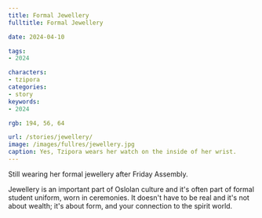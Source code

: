 ```yaml
---
title: Formal Jewellery
fulltitle: Formal Jewellery

date: 2024-04-10

tags:
- 2024

characters:
- tzipora
categories:
- story
keywords:
- 2024

rgb: 194, 56, 64

url: /stories/jewellery/
image: /images/fullres/jewellery.jpg
caption: Yes, Tzipora wears her watch on the inside of her wrist.
---
```

Still wearing her formal jewellery after Friday Assembly.

Jewellery is an important part of Oslolan culture and it's often part of formal student uniform, worn in ceremonies. It doesn't have to be real and it's not about wealth; it's about form, and your connection to the spirit world.